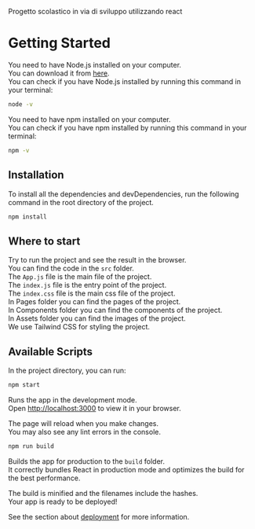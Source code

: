 Progetto scolastico in via di sviluppo utilizzando react

# Getting Started

You need to have Node.js installed on your computer.\
You can download it from [here](https://nodejs.org/en/download/).\
You can check if you have Node.js installed by running this command in your terminal:

```bash
node -v
```

You need to have npm installed on your computer.\
You can check if you have npm installed by running this command in your terminal:

```bash
npm -v
```

## Installation
To install all the dependencies and devDependencies, run the following command in the root directory of the project.

```bash
npm install
```

## Where to start
Try to run the project and see the result in the browser.\
You can find the code in the `src` folder.\
The `App.js` file is the main file of the project.\
The `index.js` file is the entry point of the project.\
The `index.css` file is the main css file of the project.\
In Pages folder you can find the pages of the project.\
In Components folder you can find the components of the project.\
In Assets folder you can find the images of the project.\
We use Tailwind CSS for styling the project.

## Available Scripts

In the project directory, you can run:

```bash
npm start
```

Runs the app in the development mode.\
Open [http://localhost:3000](http://localhost:3000) to view it in your browser.

The page will reload when you make changes.\
You may also see any lint errors in the console.

```bash
npm run build
```

Builds the app for production to the `build` folder.\
It correctly bundles React in production mode and optimizes the build for the best performance.

The build is minified and the filenames include the hashes.\
Your app is ready to be deployed!

See the section about [deployment](https://facebook.github.io/create-react-app/docs/deployment) for more information.

